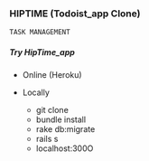 ### HIPTIME (Todoist_app Clone)

~~~
TASK MANAGEMENT
~~~


##### Try HipTime_app

* Online (Heroku)
    

* Locally
    - git clone
    - bundle install
    - rake db:migrate
    - rails s
    - localhost:300O